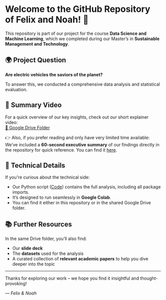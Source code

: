 # Welcome to the GitHub Repository of Felix and Noah! 👋

This repository is part of our project for the course **Data Science and Machine Learning**, which we completed during our Master’s in **Sustainable Management and Technology**.

## 🌍 Project Question

**Are electric vehicles the saviors of the planet?**

To answer this, we conducted a comprehensive data analysis and statistical evaluation.

## 🎥 Summary Video

For a quick overview of our key insights, check out our short explainer video:  
[📂 Google Drive Folder](https://drive.google.com/drive/folders/16OSAKP3AEQeFXk41RryA7yzPed4q6G2h?usp=sharing)

👉 Also, if you prefer reading and only have very limited time available: We’ve included a **60-second executive summary** of our findings directly in the repository for quick reference. You can find it [here](./Executive_summary.ipynb).

## 🧠 Technical Details

If you're curious about the technical side:

- Our Python script ([Code](./Code(1).ipynb)) contains the full analysis, including all package imports.
- It’s designed to run seamlessly in **Google Colab**.
- You can find it either in this repository or in the shared Google Drive folder.

## 📚 Further Resources

In the same Drive folder, you’ll also find:

- Our **slide deck**
- The **datasets** used for the analysis
- A curated collection of **relevant academic papers** to help you dive deeper into the topic

---

Thanks for exploring our work – we hope you find it insightful and thought-provoking!

— *Felix & Noah*
